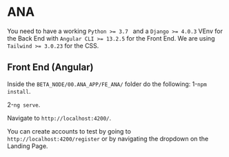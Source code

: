 # ANA
You need to have a working `Python >= 3.7 ` and a `Django >= 4.0.3` VEnv for the Back End with `Angular CLI >= 13.2.5` for the Front End. We are using `Tailwind >= 3.0.23` for the CSS. 

## Front End (Angular)

Inside the `BETA_NODE/00.ANA_APP/FE_ANA/` folder do the following:
1-`npm install`. 

2-`ng serve`.

Navigate to `http://localhost:4200/`.

You can create accounts to test by going to `http://localhost:4200/register` or by navigating the dropdown on the Landing Page.